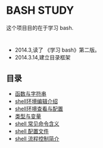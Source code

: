 # BASH STUDY

这个项目目的在于学习 bash.


#

* 2014.3,读了 《学习 bash》第二版。
* 2014.3.14,建立目录框架

## 目录

*  [函数与字符串](<base.md>)
*  [shell环境编辑介绍](<edite.md>)
*  [shell环境查看与配置](<guid.md>)
*  [类型与变量](<type.md>)
*  [shell 常见命令含义](<command.md>)
*  [shell 配置文件](<env.md>)
*  [shell 流程控制简介](<process.md>)

